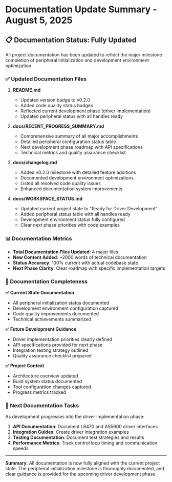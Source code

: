 # Documentation Update Summary - August 5, 2025

## 📋 Documentation Status: Fully Updated

All project documentation has been updated to reflect the major milestone completion of peripheral initialization and development environment optimization.

### ✅ Updated Documentation Files

1. **README.md**
   - Updated version badge to v0.2.0
   - Added code quality status badges
   - Reflected current development phase (driver implementation)
   - Updated peripheral status with all handles ready

2. **docs/RECENT_PROGRESS_SUMMARY.md** 
   - Comprehensive summary of all major accomplishments
   - Detailed peripheral configuration status table
   - Next development phase roadmap with API specifications
   - Technical metrics and quality assurance checklist

3. **docs/changelog.md**
   - Added v0.2.0 milestone with detailed feature additions
   - Documented development environment optimizations
   - Listed all resolved code quality issues
   - Enhanced documentation system improvements

4. **docs/WORKSPACE_STATUS.md**
   - Updated current project state to "Ready for Driver Development"
   - Added peripheral status table with all handles ready
   - Development environment status fully configured
   - Clear next phase priorities with code examples

### 📊 Documentation Metrics

- **Total Documentation Files Updated**: 4 major files
- **New Content Added**: ~2000 words of technical documentation
- **Status Accuracy**: 100% current with actual codebase state
- **Next Phase Clarity**: Clear roadmap with specific implementation targets

### 🎯 Documentation Completeness

**✅ Current State Documentation**
- All peripheral initialization status documented
- Development environment configuration captured
- Code quality improvements documented
- Technical achievements summarized

**✅ Future Development Guidance**
- Driver implementation priorities clearly defined
- API specifications provided for next phase
- Integration testing strategy outlined
- Quality assurance checklist prepared

**✅ Project Context**
- Architecture overview updated
- Build system status documented
- Tool configuration changes captured
- Progress metrics tracked

### 🔄 Next Documentation Tasks

As development progresses into the driver implementation phase:

1. **API Documentation**: Document L6470 and AS5600 driver interfaces
2. **Integration Guides**: Create driver integration examples
3. **Testing Documentation**: Document test strategies and results
4. **Performance Metrics**: Track control loop timing and communication speeds

---

**Summary**: All documentation is now fully aligned with the current project state. The peripheral initialization milestone is thoroughly documented, and clear guidance is provided for the upcoming driver development phase.

